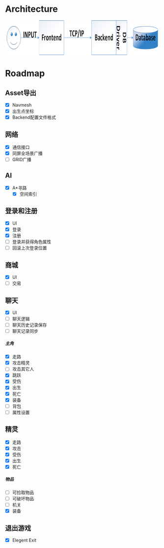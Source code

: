 # Architecture
<img src="Doc/pic/architecture.png" height=114></img>

# __Roadmap__

## __Asset导出__
  - [x] Navmesh
  - [x] 出生点坐标
  - [x] Backend配置文件格式

## __网络__
  - [x] 通信接口
  - [x] 同屏全场景广播
  - [ ] GRID广播

## __AI__
  - [x] A\*寻路
    - [x] 空间索引

## __登录和注册__
  - [x] UI
  - [x] 登录
  - [x] 注册
  - [ ] 登录并获得角色属性
- [ ] 回滚上次登录位置

## __商城__
  - [x] UI
  - [ ] 交易

## __聊天__
  - [x] UI
  - [ ] 聊天逻辑
  - [ ] 聊天历史记录保存
- [ ] 聊天记录同步

##### __主角__
  - [x] 走路
  - [x] 攻击精灵
  - [ ] 攻击其它人
  - [x] 跳跃
  - [x] 受伤
  - [x] 出生
  - [x] 死亡
  - [x] 装备
  - [ ] 背包
  - [ ] 属性设置

## __精灵__
  - [x] 走路
  - [x] 攻击
  - [x] 受伤
  - [x] 出生
  - [x] 死亡

##### __物品__
  - [ ] 可捡取物品
  - [ ] 可破坏物品
  - [ ] 机关
  - [x] 装备

## __退出游戏__
  - [x] Elegent Exit
